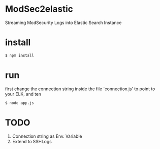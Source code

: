 # ModSec2elastic
Streaming ModSecurity Logs into Elastic Search Instance

# install

```sh
$ npm install
```

# run

first change the connection string inside the file 'connection.js' to point to your ELK, and ten
```sh
$ node app.js
```

# TODO

1. Connection string as Env. Variable
2. Extend to SSHLogs
